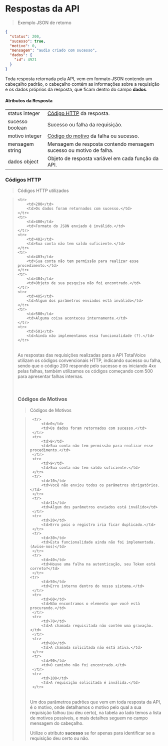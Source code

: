 # Respostas da API

> Exemplo JSON de retorno

```json
{
  "status": 200,
  "sucesso": true,
  "motivo": 0,
  "mensagem": "audio criado com sucesso",
  "dados": {
    "id": 4921
  }
}
```

Toda resposta retornada pela API, vem em formato JSON contendo um cabeçalho padrão,
o cabeçalho contém as informações sobre a requisição e os dados próprios da resposta, que ficam dentro do campo **dados**.

#### Atributos da Resposta

<table class="table-parameters">
    <tbody>
        <tr>
            <td>
                status
                <span class="attribute">integer</span>
            </td>
            <td>
                <a href="#codigos-http">Código HTTP</a> da resposta.
             </td>
        </tr>
        <tr>
            <td>
                sucesso
                <span class="attribute">boolean</span>
            </td>
            <td>
                Sucesso ou falha da requisição.
             </td>
        </tr>
        <tr>
            <td>
                motivo
                <span class="attribute">integer</span>
            </td>
            <td>
                <a href="#codigos-de-motivos">Código do motivo</a> da falha ou sucesso.
             </td>
        </tr>
        <tr>
            <td>
                mensagem
                <span class="attribute">string</span>
            </td>
            <td>
                Mensagem de resposta contendo mensagem sucesso ou motivo de falha. 
             </td>
        </tr>
        <tr>
            <td>
                dados
                <span class="attribute">object</span>
            </td>
            <td>
                Objeto de resposta variável em cada função da API.
             </td>
        </tr>
    </tbody>
</table>

### Códigos HTTP

>Códigos HTTP utilizados

> <table>
    <tr>
        <td>200</td>
        <td>Os dados foram retornados com sucesso.</td>
    </tr>
    <tr>
        <td>400</td>
        <td>Formato do JSON enviado é inválido.</td>
    </tr>
    <tr>
        <td>402</td>
        <td>Sua conta não tem saldo suficiente.</td>
    </tr>
    <tr>
        <td>403</td>
        <td>Sua conta não tem permissão para realizar esse procedimento.</td>
    </tr>
    <tr>
        <td>404</td>
        <td>Objeto de sua pesquisa não foi encontrado.</td>
    </tr>
    <tr>
        <td>405</td>
        <td>Algum dos parâmetros enviados está inválido</td>
    </tr>
    <tr>
        <td>500</td>
        <td>Alguma coisa aconteceu internamente.</td>
    </tr>
    <tr>
        <td>501</td>
        <td>Ainda não implementamos essa funcionalidade (?).</td>
    </tr>
</table>

As respostas das requisições realizadas para a API TotalVoice utilizam os códigos convencionais HTTP, indicando sucesso ou falha,
sendo que o código 200 responde pelo sucesso e os iniciando 4xx pelas falhas, também utilizamos os códigos começando com 500 para apresentar falhas internas.

<br style="margin-top: 280px;"/>  

### Códigos de Motivos

 >Códigos de Motivos
 
 > <table>
     <tr>
         <td>0</td>
         <td>Os dados foram retornados com sucesso.</td>
     </tr>
     <tr>
         <td>8</td>
         <td>Sua conta não tem permissão para realizar esse procedimento.</td>
     </tr>
     <tr>
         <td>9</td>
         <td>Sua conta não tem saldo suficiente.</td>
     </tr>
     <tr>
         <td>10</td>
         <td>Você não enviou todos os parâmetros obrigatórios.</td>
     </tr>
     <tr>
         <td>11</td>
         <td>Algum dos parâmetros enviados está inválido</td>
     </tr>
     <tr>
         <td>20</td>
         <td>Erro pois o registro iria ficar duplicado.</td>
     </tr>
     <tr>
         <td>30</td>
         <td>Esta funcionalidade ainda não foi implementada. (Avise-nos)</td>
     </tr>
     <tr>
         <td>40</td>
         <td>Houve uma falha na autenticação, seu Token está correto?</td>
     </tr>
    <tr>
         <td>50</td>
         <td>Erro interno dentro do nosso sistema.</td>
     </tr>
     <tr>
         <td>60</td>
         <td>Não encontramos o elemento que você está procurando.</td>
     </tr>
     <tr>
         <td>70</td>
         <td>A chamada requisitada não contém uma gravação.</td>
     </tr>
     <tr>
         <td>80</td>
         <td>A chamada solicitada não está ativa.</td>
     </tr>
     <tr>
         <td>90</td>
         <td>O caminho não foi encontrado.</td>
     </tr>
     <tr>
         <td>100</td>
         <td>A requisição solicitada é inválida.</td>
     </tr>
 </table>
 
 Um dos parâmetros padrões que vem em toda resposta da API, é o motivo, onde detalhamos o motivo pelo qual a sua requisição
 falhou (ou deu certo), na tabela ao lado temos a lista de motivos possíveis, e mais detalhes seguem no campo mensagem 
 do cabeçalho.
 
 Utilize o atributo **sucesso** se for apenas para identificar se a requisição deu certo ou não.